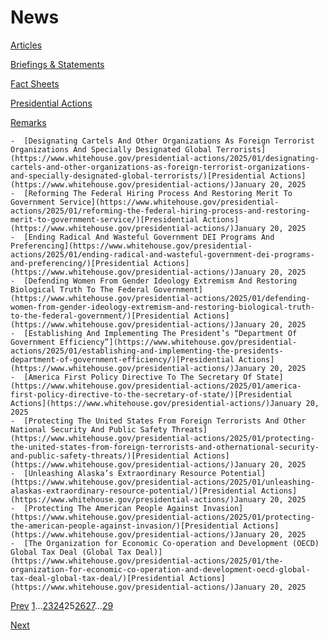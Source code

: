 # 					News				

[Articles](/articles/)

[Briefings &amp; Statements](/briefings-statements/)

[Fact Sheets](/fact-sheets/)

[Presidential Actions](/presidential-actions/)

[Remarks](/remarks/)

    -  [Designating Cartels And Other Organizations As Foreign Terrorist Organizations And Specially Designated Global Terrorists](https://www.whitehouse.gov/presidential-actions/2025/01/designating-cartels-and-other-organizations-as-foreign-terrorist-organizations-and-specially-designated-global-terrorists/)[Presidential Actions](https://www.whitehouse.gov/presidential-actions/)January 20, 2025 
    -  [Reforming The Federal Hiring Process And Restoring Merit To Government Service](https://www.whitehouse.gov/presidential-actions/2025/01/reforming-the-federal-hiring-process-and-restoring-merit-to-government-service/)[Presidential Actions](https://www.whitehouse.gov/presidential-actions/)January 20, 2025 
    -  [Ending Radical And Wasteful Government DEI Programs And Preferencing](https://www.whitehouse.gov/presidential-actions/2025/01/ending-radical-and-wasteful-government-dei-programs-and-preferencing/)[Presidential Actions](https://www.whitehouse.gov/presidential-actions/)January 20, 2025 
    -  [Defending Women From Gender Ideology Extremism And Restoring Biological Truth To The Federal Government](https://www.whitehouse.gov/presidential-actions/2025/01/defending-women-from-gender-ideology-extremism-and-restoring-biological-truth-to-the-federal-government/)[Presidential Actions](https://www.whitehouse.gov/presidential-actions/)January 20, 2025 
    -  [Establishing And Implementing The President’s “Department Of Government Efficiency”](https://www.whitehouse.gov/presidential-actions/2025/01/establishing-and-implementing-the-presidents-department-of-government-efficiency/)[Presidential Actions](https://www.whitehouse.gov/presidential-actions/)January 20, 2025 
    -  [America First Policy Directive To The Secretary Of State](https://www.whitehouse.gov/presidential-actions/2025/01/america-first-policy-directive-to-the-secretary-of-state/)[Presidential Actions](https://www.whitehouse.gov/presidential-actions/)January 20, 2025 
    -  [Protecting The United States From Foreign Terrorists And Other National Security And Public Safety Threats](https://www.whitehouse.gov/presidential-actions/2025/01/protecting-the-united-states-from-foreign-terrorists-and-othernational-security-and-public-safety-threats/)[Presidential Actions](https://www.whitehouse.gov/presidential-actions/)January 20, 2025 
    -  [Unleashing Alaska’s Extraordinary Resource Potential](https://www.whitehouse.gov/presidential-actions/2025/01/unleashing-alaskas-extraordinary-resource-potential/)[Presidential Actions](https://www.whitehouse.gov/presidential-actions/)January 20, 2025 
    -  [Protecting The American People Against Invasion](https://www.whitehouse.gov/presidential-actions/2025/01/protecting-the-american-people-against-invasion/)[Presidential Actions](https://www.whitehouse.gov/presidential-actions/)January 20, 2025 
    -  [The Organization for Economic Co-operation and Development (OECD) Global Tax Deal (Global Tax Deal)](https://www.whitehouse.gov/presidential-actions/2025/01/the-organization-for-economic-co-operation-and-development-oecd-global-tax-deal-global-tax-deal/)[Presidential Actions](https://www.whitehouse.gov/presidential-actions/)January 20, 2025 

[Prev](https://www.whitehouse.gov/news/page/24/)
[1](https://www.whitehouse.gov/news/)…[23](https://www.whitehouse.gov/news/page/23/)[24](https://www.whitehouse.gov/news/page/24/)25[26](https://www.whitehouse.gov/news/page/26/)[27](https://www.whitehouse.gov/news/page/27/)…[29](https://www.whitehouse.gov/news/page/29/)

[Next](https://www.whitehouse.gov/news/page/26/)
